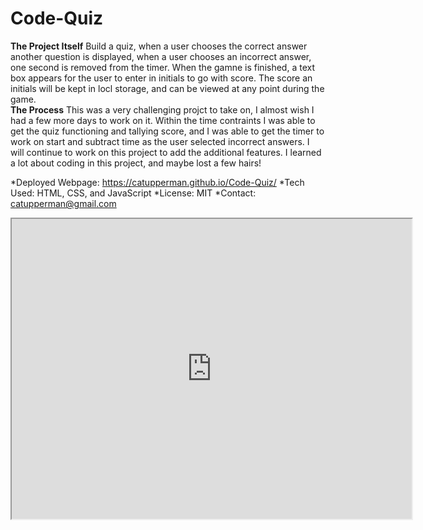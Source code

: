 # Code-Quiz
**The Project Itself**
Build a quiz, when a user chooses the correct answer another question is displayed, when a user chooses an incorrect answer, one second is removed from the timer.  When the gamne is finished, a text box appears for the user to enter in initials to go with score.  The score an initials will be kept in locl storage, and can be viewed at any point during the game.   
**The Process**
This was a very challenging projct to take on, I almost wish I had a few more days to work on it.  Within the time contraints I was able to get the quiz functioning and tallying score, and I was able to get the timer to work on start and subtract time as the user selected incorrect answers.  I will continue to work on this project to add the additional features. I learned a lot about coding in this project, and maybe lost a few hairs!

*Deployed Webpage: https://catupperman.github.io/Code-Quiz/
*Tech Used: HTML, CSS, and JavaScript
*License: MIT
*Contact: catupperman@gmail.com


<iframe src="https://drive.google.com/file/d/1XvcuLs1eQLCITRW8j4O5JNY01PRkajDi/preview" width="640" height="480"></iframe>
